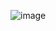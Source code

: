 
![image](https://user-images.githubusercontent.com/86319836/203207086-ee2128ed-5b80-40d5-adc9-98f5dad07bc6.png)
